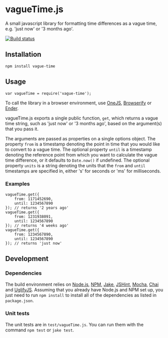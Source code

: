 # vagueTime.js

A small javascript library for formatting time differences as a vague
time, e.g. 'just now' or '3 months ago'.

[![Build status][ci-image]][ci-status]

## Installation

`npm install vague-time`

## Usage

`var vagueTime = require('vague-time');`

To call the library in a browser environment, use [OneJS],
[Browserify] or [Ender].

vagueTime.js exports a single public function, `get`, which returns
a vague time string, such as 'just now' or '3 months ago', based on
the argument(s) that you pass it.

The arguments are passed as properties on a single options object.
The property `from` is a timestamp denoting the point in time that
you would like to convert to a vague time. The optional property
`until` is a timestamp denoting the reference point from which you
want to calculate the vague time difference, or it defaults to
`Date.now()` if undefined. The optional property `units` is a
string denoting the units that the `from` and `until` timestamps
are specified in, either 's' for seconds or 'ms' for milliseconds.

### Examples

```
vagueTime.get({
    from: 1171452690,
    until: 1234567890
}); // returns '2 years ago'
vagueTime.get({
    from: 1231938091,
    until: 1234567890
}); // returns '4 weeks ago'
vagueTime.get({
    from: 1234567890,
    until: 1234567890
}); // returns 'just now'
```

## Development

### Dependencies

The build environment relies on [Node.js][node], [NPM], [Jake], [JSHint],
[Mocha], [Chai] and [UglifyJS]. Assuming that you already have Node.js
and NPM set up, you just need to run `npm install` to install all of the
dependencies as listed in `package.json`.

### Unit tests

The unit tests are in `test/vagueTime.js`. You can run them with the
command `npm test` or `jake test`.

[ci-image]: https://secure.travis-ci.org/philbooth/vagueTime.js.png?branch=master
[ci-status]: http://travis-ci.org/#!/philbooth/vagueTime.js
[onejs]: https://github.com/azer/onejs
[browserify]: https://github.com/substack/node-browserify
[ender]: http://ender.no.de/
[node]: http://nodejs.org/
[npm]: https://npmjs.org/
[jake]: https://github.com/mde/jake
[jshint]: https://github.com/jshint/node-jshint
[mocha]: http://visionmedia.github.com/mocha
[chai]: http://chaijs.com/
[uglifyjs]: https://github.com/mishoo/UglifyJS


